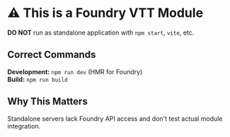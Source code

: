 # ⚠️ This is a Foundry VTT Module

**DO NOT** run as standalone application with `npm start`, `vite`, etc.

## Correct Commands

**Development:** `npm run dev` (HMR for Foundry)  
**Build:** `npm run build`

## Why This Matters

Standalone servers lack Foundry API access and don't test actual module integration.
